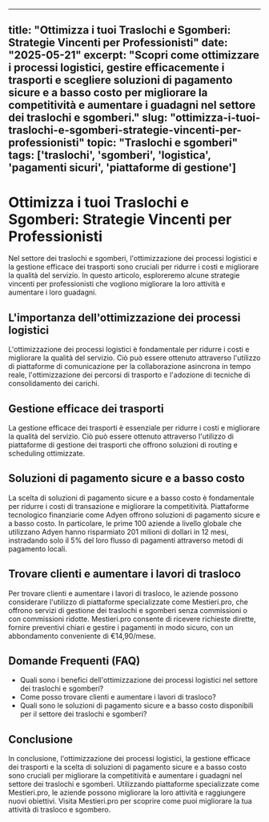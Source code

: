 
---
title: "Ottimizza i tuoi Traslochi e Sgomberi: Strategie Vincenti per Professionisti"
date: "2025-05-21"
excerpt: "Scopri come ottimizzare i processi logistici, gestire efficacemente i trasporti e scegliere soluzioni di pagamento sicure e a basso costo per migliorare la competitività e aumentare i guadagni nel settore dei traslochi e sgomberi."
slug: "ottimizza-i-tuoi-traslochi-e-sgomberi-strategie-vincenti-per-professionisti"
topic: "Traslochi e sgomberi"
tags: ['traslochi', 'sgomberi', 'logistica', 'pagamenti sicuri', 'piattaforme di gestione']
---

# Ottimizza i tuoi Traslochi e Sgomberi: Strategie Vincenti per Professionisti

Nel settore dei traslochi e sgomberi, l'ottimizzazione dei processi logistici e la gestione efficace dei trasporti sono cruciali per ridurre i costi e migliorare la qualità del servizio. In questo articolo, esploreremo alcune strategie vincenti per professionisti che vogliono migliorare la loro attività e aumentare i loro guadagni.

## L'importanza dell'ottimizzazione dei processi logistici

L'ottimizzazione dei processi logistici è fondamentale per ridurre i costi e migliorare la qualità del servizio. Ciò può essere ottenuto attraverso l'utilizzo di piattaforme di comunicazione per la collaborazione asincrona in tempo reale, l'ottimizzazione dei percorsi di trasporto e l'adozione di tecniche di consolidamento dei carichi.

## Gestione efficace dei trasporti

La gestione efficace dei trasporti è essenziale per ridurre i costi e migliorare la qualità del servizio. Ciò può essere ottenuto attraverso l'utilizzo di piattaforme di gestione dei trasporti che offrono soluzioni di routing e scheduling ottimizzate.

## Soluzioni di pagamento sicure e a basso costo

La scelta di soluzioni di pagamento sicure e a basso costo è fondamentale per ridurre i costi di transazione e migliorare la competitività. Piattaforme tecnologico finanziarie come Adyen offrono soluzioni di pagamento sicure e a basso costo. In particolare, le prime 100 aziende a livello globale che utilizzano Adyen hanno risparmiato 201 milioni di dollari in 12 mesi, instradando solo il 5% del loro flusso di pagamenti attraverso metodi di pagamento locali.

## Trovare clienti e aumentare i lavori di trasloco

Per trovare clienti e aumentare i lavori di trasloco, le aziende possono considerare l'utilizzo di piattaforme specializzate come Mestieri.pro, che offrono servizi di gestione dei traslochi e sgomberi senza commissioni o con commissioni ridotte. Mestieri.pro consente di ricevere richieste dirette, fornire preventivi chiari e gestire i pagamenti in modo sicuro, con un abbondamento conveniente di €14,90/mese.

## Domande Frequenti (FAQ)

* Quali sono i benefici dell'ottimizzazione dei processi logistici nel settore dei traslochi e sgomberi?
* Come posso trovare clienti e aumentare i lavori di trasloco?
* Quali sono le soluzioni di pagamento sicure e a basso costo disponibili per il settore dei traslochi e sgomberi?

## Conclusione

In conclusione, l'ottimizzazione dei processi logistici, la gestione efficace dei trasporti e la scelta di soluzioni di pagamento sicure e a basso costo sono cruciali per migliorare la competitività e aumentare i guadagni nel settore dei traslochi e sgomberi. Utilizzando piattaforme specializzate come Mestieri.pro, le aziende possono migliorare la loro attività e raggiungere nuovi obiettivi. Visita Mestieri.pro per scoprire come puoi migliorare la tua attività di trasloco e sgombero.
